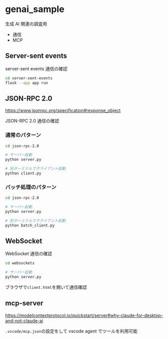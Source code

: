 # genai_sample

生成 AI 関連の調査用

- 通信
- MCP

## Server-sent events

server-sent events 通信の確認

```sh
cd server-sent-events
flask --app app run
```

## JSON-RPC 2.0

https://www.jsonrpc.org/specification#response_object

JSON-RPC 2.0 通信の確認

### 通常のパターン

```sh
cd json-rpc-2.0

# サーバー起動
python server.py

# 別ターミナルでクライアント起動
python client.py
```

### バッチ処理のパターン

```sh
cd json-rpc-2.0

# サーバー起動
python server.py

# 別ターミナルでクライアント起動
python batch_client.py
```

## WebSocket

WebSocket 通信の確認

```sh
cd websockets

# サーバー起動
python server.py

```

ブラウザで`client.html`を開いて通信確認

## mcp-server

https://modelcontextprotocol.io/quickstart/server#why-claude-for-desktop-and-not-claude-ai

`.vscode/mcp.json`の設定をして vscode agent でツールを利用可能
